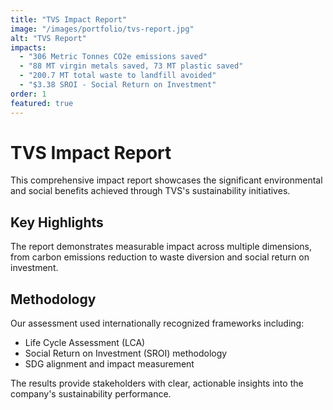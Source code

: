 ```yaml
---
title: "TVS Impact Report"
image: "/images/portfolio/tvs-report.jpg"
alt: "TVS Report"
impacts:
  - "306 Metric Tonnes CO2e emissions saved"
  - "88 MT virgin metals saved, 73 MT plastic saved" 
  - "200.7 MT total waste to landfill avoided"
  - "$3.38 SROI - Social Return on Investment"
order: 1
featured: true
---
```


# TVS Impact Report

This comprehensive impact report showcases the significant environmental and social benefits achieved through TVS's sustainability initiatives.

## Key Highlights

The report demonstrates measurable impact across multiple dimensions, from carbon emissions reduction to waste diversion and social return on investment.

## Methodology

Our assessment used internationally recognized frameworks including:
- Life Cycle Assessment (LCA)
- Social Return on Investment (SROI) methodology
- SDG alignment and impact measurement

The results provide stakeholders with clear, actionable insights into the company's sustainability performance.